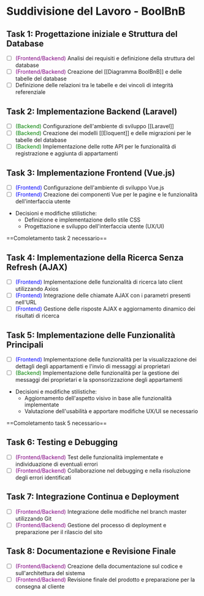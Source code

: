 
# Suddivisione del Lavoro - BoolBnB

##  Task 1: Progettazione iniziale e Struttura del Database
- [ ] <span style="color:purple">(Frontend/Backend)</span> Analisi dei requisiti e definizione della struttura del database
- [ ] <span style="color:purple">(Frontend/Backend)</span> Creazione del [[Diagramma BoolBnB]] e delle tabelle del database
- [ ] Definizione delle relazioni tra le tabelle e dei vincoli di integrità referenziale 

## Task 2: Implementazione Backend (Laravel)
- [ ]  <span style="color:green">(Backend)</span> Configurazione dell'ambiente di sviluppo [[Laravel]] 
- [ ]  <span style="color:green">(Backend)</span> Creazione dei modelli [[Eloquent]] e delle migrazioni per le tabelle del database
- [ ]  <span style="color:green">(Backend)</span> Implementazione delle rotte API per le funzionalità di registrazione e aggiunta di appartamenti

## Task 3: Implementazione Frontend (Vue.js)
- [ ]  <span style="color:blue">(Frontend)</span> Configurazione dell'ambiente di sviluppo Vue.js
- [ ]  <span style="color:blue">(Frontend)</span> Creazione dei componenti Vue per le pagine e le funzionalità dell'interfaccia utente

- Decisioni e modifiche stilistiche:
  - Definizione e implementazione dello stile CSS
  - Progettazione e sviluppo dell'interfaccia utente (UX/UI)
  

==Comoletamento task 2 necessario==

## Task 4: Implementazione della Ricerca Senza Refresh (AJAX)
- [ ]  <span style="color:blue">(Frontend)</span> Implementazione delle funzionalità di ricerca lato client utilizzando Axios
- [ ]  <span style="color:blue">(Frontend)</span> Integrazione delle chiamate AJAX con i parametri presenti nell'URL
- [ ]  <span style="color:blue">(Frontend)</span> Gestione delle risposte AJAX e aggiornamento dinamico dei risultati di ricerca

## Task 5: Implementazione delle Funzionalità Principali
- [ ]  <span style="color:blue">(Frontend)</span> Implementazione delle funzionalità per la visualizzazione dei dettagli degli appartamenti e l'invio di messaggi ai proprietari
- [ ]  <span style="color:green">(Backend)</span> Implementazione delle funzionalità per la gestione dei messaggi dei proprietari e la sponsorizzazione degli appartamenti

- Decisioni e modifiche stilistiche:
  - Aggiornamento dell'aspetto visivo in base alle funzionalità implementate
  - Valutazione dell'usabilità e apportare modifiche UX/UI se necessario

==Comoletamento task 5 necessario==

## Task 6: Testing e Debugging
- [ ]  <span style="color:purple">(Frontend/Backend)</span> Test delle funzionalità implementate e individuazione di eventuali errori
- [ ]  <span style="color:purple">(Frontend/Backend)</span> Collaborazione nel debugging e nella risoluzione degli errori identificati

## Task 7: Integrazione Continua e Deployment
- [ ]  <span style="color:purple">(Frontend/Backend)</span> Integrazione delle modifiche nel branch master utilizzando Git
- [ ]  <span style="color:purple">(Frontend/Backend)</span> Gestione del processo di deployment e preparazione per il rilascio del sito

## Task 8: Documentazione e Revisione Finale
- [ ]  <span style="color:purple">(Frontend/Backend)</span> Creazione della documentazione sul codice e sull'architettura del sistema
- [ ]  <span style="color:purple">(Frontend/Backend)</span> Revisione finale del prodotto e preparazione per la consegna al cliente
```
